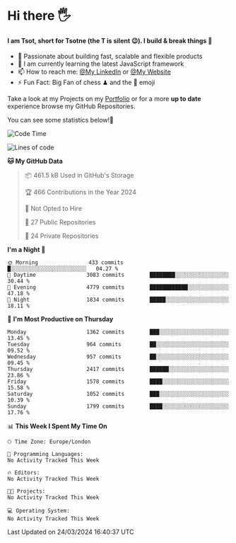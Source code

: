 # Hi there :raised_hand_with_fingers_splayed:
#### I am Tsot, short for Tsotne (the T is silent :wink:). I build & break things :space_invader:
- :telescope: Passionate about building fast, scalable and flexible products
- :seedling: I am currently learning the latest JavaScript framework 
- :mailbox: How to reach me: [@My LinkedIn](https://www.linkedin.com/in/tsotne-gvadzabia/) or [@My Website](https://tsotne.co.uk/contact)
- :zap: Fun Fact: Big Fan of chess ♟ and the 👾 emoji

Take a look at my Projects on my [Portfolio](https://tsotne.co.uk/) or for a more **up to date** experience browse my GitHub Repositories.

You can see some statistics below!:space_invader:
<!--START_SECTION:waka-->
![Code Time](http://img.shields.io/badge/Code%20Time-761%20hrs%202%20mins-blue)

![Lines of code](https://img.shields.io/badge/From%20Hello%20World%20I%27ve%20Written-5.1%20million%20lines%20of%20code-blue)

**🐱 My GitHub Data** 

> 📦 461.5 kB Used in GitHub's Storage 
 > 
> 🏆 466 Contributions in the Year 2024
 > 
> 🚫 Not Opted to Hire
 > 
> 📜 27 Public Repositories 
 > 
> 🔑 24 Private Repositories 
 > 
**I'm a Night 🦉** 

```text
🌞 Morning                433 commits         █░░░░░░░░░░░░░░░░░░░░░░░░   04.27 % 
🌆 Daytime                3083 commits        ████████░░░░░░░░░░░░░░░░░   30.44 % 
🌃 Evening                4779 commits        ████████████░░░░░░░░░░░░░   47.18 % 
🌙 Night                  1834 commits        █████░░░░░░░░░░░░░░░░░░░░   18.11 % 
```
📅 **I'm Most Productive on Thursday** 

```text
Monday                   1362 commits        ███░░░░░░░░░░░░░░░░░░░░░░   13.45 % 
Tuesday                  964 commits         ██░░░░░░░░░░░░░░░░░░░░░░░   09.52 % 
Wednesday                957 commits         ██░░░░░░░░░░░░░░░░░░░░░░░   09.45 % 
Thursday                 2417 commits        ██████░░░░░░░░░░░░░░░░░░░   23.86 % 
Friday                   1578 commits        ████░░░░░░░░░░░░░░░░░░░░░   15.58 % 
Saturday                 1052 commits        ███░░░░░░░░░░░░░░░░░░░░░░   10.39 % 
Sunday                   1799 commits        ████░░░░░░░░░░░░░░░░░░░░░   17.76 % 
```


📊 **This Week I Spent My Time On** 

```text
🕑︎ Time Zone: Europe/London

💬 Programming Languages: 
No Activity Tracked This Week

🔥 Editors: 
No Activity Tracked This Week

🐱‍💻 Projects: 
No Activity Tracked This Week

💻 Operating System: 
No Activity Tracked This Week
```


 Last Updated on 24/03/2024 16:40:37 UTC
<!--END_SECTION:waka-->
